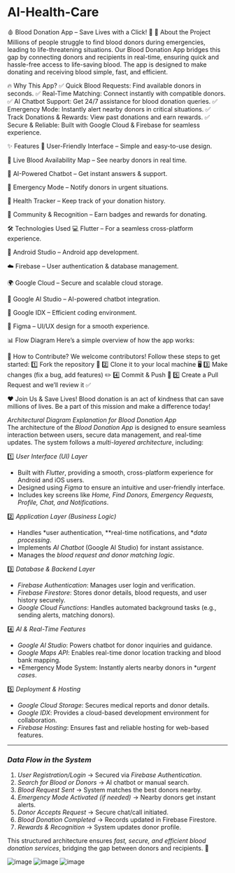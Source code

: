 # AI-Health-Care

🩸 Blood Donation App – Save Lives with a Click! 🚀
📌 About the Project
Millions of people struggle to find blood donors during emergencies, leading to life-threatening situations. Our Blood Donation App bridges this gap by connecting donors and recipients in real-time, ensuring quick and hassle-free access to life-saving blood. The app is designed to make donating and receiving blood simple, fast, and efficient.

🔥 Why This App?
✅ Quick Blood Requests: Find available donors in seconds.
✅ Real-Time Matching: Connect instantly with compatible donors.
✅ AI Chatbot Support: Get 24/7 assistance for blood donation queries.
✅ Emergency Mode: Instantly alert nearby donors in critical situations.
✅ Track Donations & Rewards: View past donations and earn rewards.
✅ Secure & Reliable: Built with Google Cloud & Firebase for seamless experience.

✨ Features
🔹 User-Friendly Interface – Simple and easy-to-use design.

🔹 Live Blood Availability Map – See nearby donors in real time.

🔹 AI-Powered Chatbot – Get instant answers & support.

🔹 Emergency Mode – Notify donors in urgent situations.

🔹 Health Tracker – Keep track of your donation history.

🔹 Community & Recognition – Earn badges and rewards for donating.



🛠️ Technologies Used
💻 Flutter – For a seamless cross-platform experience.

📱 Android Studio – Android app development.

☁️ Firebase – User authentication & database management.

🌍 Google Cloud – Secure and scalable cloud storage.

🤖 Google AI Studio – AI-powered chatbot integration.

🔗 Google IDX – Efficient coding environment.

🎨 Figma – UI/UX design for a smooth experience.




📊 Flow Diagram
Here’s a simple overview of how the app works:

🚀 How to Contribute?
We welcome contributors! Follow these steps to get started:
1️⃣ Fork the repository 📂
2️⃣ Clone it to your local machine 🖥️
3️⃣ Make changes (fix a bug, add features) ✏️
4️⃣ Commit & Push 🚀
5️⃣ Create a Pull Request and we’ll review it ✅

❤️ Join Us & Save Lives!
Blood donation is an act of kindness that can save millions of lives. Be a part of this mission and make a difference today!





*Architectural Diagram Explanation for Blood Donation App*  
The architecture of the *Blood Donation App* is designed to ensure seamless interaction between users, secure data management, and real-time updates. The system follows a *multi-layered architecture*, including:  

1️⃣ *User Interface (UI) Layer*  
   - Built with *Flutter*, providing a smooth, cross-platform experience for Android and iOS users.  
   - Designed using *Figma* to ensure an intuitive and user-friendly interface.  
   - Includes key screens like *Home, Find Donors, Emergency Requests, Profile, Chat, and Notifications*.  

2️⃣ *Application Layer (Business Logic)*  
   - Handles *user authentication, **real-time notifications, and **data processing*.  
   - Implements *AI Chatbot* (Google AI Studio) for instant assistance.  
   - Manages the *blood request and donor matching logic*.  

3️⃣ *Database & Backend Layer*  
   - *Firebase Authentication*: Manages user login and verification.  
   - *Firebase Firestore*: Stores donor details, blood requests, and user history securely.  
   - *Google Cloud Functions*: Handles automated background tasks (e.g., sending alerts, matching donors).  

4️⃣ *AI & Real-Time Features*  
   - *Google AI Studio*: Powers chatbot for donor inquiries and guidance.  
   - *Google Maps API*: Enables real-time donor location tracking and blood bank mapping.  
   - *Emergency Mode System: Instantly alerts nearby donors in **urgent cases*.  

5️⃣ *Deployment & Hosting*  
   - *Google Cloud Storage*: Secures medical reports and donor details.  
   - *Google IDX*: Provides a cloud-based development environment for collaboration.  
   - *Firebase Hosting*: Ensures fast and reliable hosting for web-based features.  

---

### *Data Flow in the System*  
1. *User Registration/Login* → Secured via *Firebase Authentication*.  
2. *Search for Blood or Donors* → AI chatbot or manual search.  
3. *Blood Request Sent* → System matches the best donors nearby.  
4. *Emergency Mode Activated (if needed)* → Nearby donors get instant alerts.  
5. *Donor Accepts Request* → Secure chat/call initiated.  
6. *Blood Donation Completed* → Records updated in Firebase Firestore.  
7. *Rewards & Recognition* → System updates donor profile.  

This structured architecture ensures *fast, secure, and efficient blood donation services*, bridging the gap between donors and recipients. 🚀 

![image](https://github.com/user-attachments/assets/a7f09884-20fb-4e36-b25c-d822d1c0d24d)
![image](https://github.com/user-attachments/assets/3c2ec38f-c339-46db-bedc-a9ff11247f9b) 
![image](https://github.com/user-attachments/assets/6b24fe25-13c7-486b-a6d1-07779e9d01fb)




